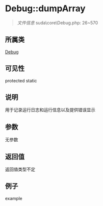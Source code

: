 # Debug::dumpArray

> *文件信息* suda\core\Debug.php: 26~570
## 所属类 

[Debug](../Debug.md)

## 可见性

  protected  static
## 说明

用于记录运行日志和运行信息以及提供错误显示

## 参数

无参数

## 返回值
返回值类型不定

## 例子

example